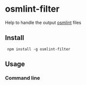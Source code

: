 # osmlint-filter

Help to handle the output [osmlint](https://github.com/osmlab/osmlint) files

## Install

```
 npm install -g osmlint-filter

```

## Usage

### Command line
